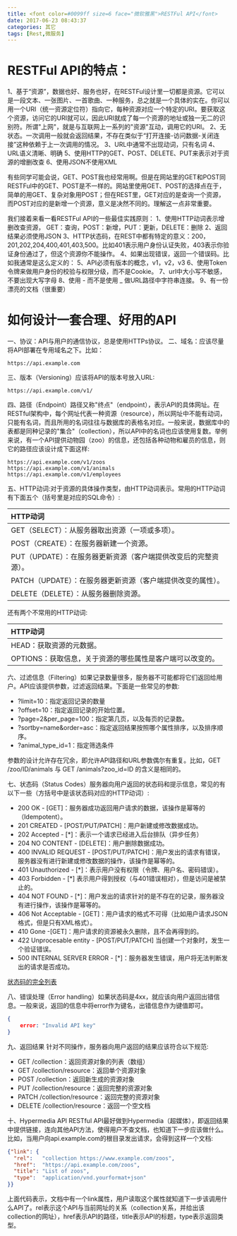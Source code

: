 ```yaml
---
title: <font color=#0099ff size=6 face="微软雅黑">RESTFul API</font>
date: 2017-06-23 08:43:37
categories: 其它
tags: [Rest,微服务]
---
```

RESTFul API的特点：
==============
1、基于“资源”，数据也好、服务也好，在RESTFul设计里一切都是资源。它可以是一段文本、一张图片、一首歌曲、一种服务，总之就是一个具体的实在。你可以用一个URI（统一资源定位符）指向它，每种资源对应一个特定的URI。要获取这个资源，访问它的URI就可以，因此URI就成了每一个资源的地址或独一无二的识别符。所谓"上网"，就是与互联网上一系列的"资源"互动，调用它的URI。
2、无状态。一次调用一般就会返回结果，不存在类似于“打开连接-访问数据-关闭连接”这种依赖于上一次调用的情况。
3、URL中通常不出现动词，只有名词
4、URL语义清晰、明确
5、使用HTTP的GET、POST、DELETE、PUT来表示对于资源的增删改查
6、使用JSON不使用XML

有些同学可能会说，GET、POST我也经常用啊。但是在网站里的GET和POST同RESTFul中的GET、POST是不一样的。网站里使用GET、POST的选择点在于，简单的用GET、复杂对象用POST；但在REST里，GET对应的是查询一个资源，而POST对应的是新增一个资源，意义是决然不同的。理解这一点非常重要。

我们接着来看一看RESTFul API的一些最佳实践原则：
1、使用HTTP动词表示增删改查资源， GET：查询，POST：新增，PUT：更新，DELETE：删除
2、返回结果必须使用JSON
3、HTTP状态码，在REST中都有特定的意义：200，201,202,204,400,401,403,500。比如401表示用户身份认证失败，403表示你验证身份通过了，但这个资源你不能操作。
4、如果出现错误，返回一个错误码。比如我通常是这么定义的：
5、API必须有版本的概念，v1，v2，v3
6、使用Token令牌来做用户身份的校验与权限分级，而不是Cookie。
7、url中大小写不敏感，不要出现大写字母
8、使用 - 而不是使用 _ 做URL路径中字符串连接。
9、有一份漂亮的文档（很重要）

如何设计一套合理、好用的API
=====================
一、协议：API与用户的通信协议，总是使用HTTPs协议。
二、域名：应该尽量将API部署在专用域名之下。比如：
```https
https://api.example.com
```
三、版本（Versioning）应该将API的版本号放入URL:
```https
https://api.example.com/v1/
```
四、路径（Endpoint）路径又称"终点"（endpoint），表示API的具体网址。在RESTful架构中，每个网址代表一种资源（resource），所以网址中不能有动词，只能有名词，而且所用的名词往往与数据库的表格名对应。一般来说，数据库中的表都是同种记录的"集合"（collection），所以API中的名词也应该使用复数。举例来说，有一个API提供动物园（zoo）的信息，还包括各种动物和雇员的信息，则它的路径应该设计成下面这样:
```https
https://api.example.com/v1/zoos
https://api.example.com/v1/animals
https://api.example.com/v1/employees
```
五、HTTP动词:对于资源的具体操作类型，由HTTP动词表示。常用的HTTP动词有下面五个（括号里是对应的SQL命令）:

|HTTP动词|
|:-------|
|GET（SELECT）：从服务器取出资源（一项或多项）。|
|POST（CREATE）：在服务器新建一个资源。|
|PUT（UPDATE）：在服务器更新资源（客户端提供改变后的完整资源）。|
|PATCH（UPDATE）：在服务器更新资源（客户端提供改变的属性）。|
|DELETE（DELETE）：从服务器删除资源。|

还有两个不常用的HTTP动词:

|HTTP动词|
|:-------|
|HEAD：获取资源的元数据。|
|OPTIONS：获取信息，关于资源的哪些属性是客户端可以改变的。|

六、过滤信息（Filtering）如果记录数量很多，服务器不可能都将它们返回给用户。API应该提供参数，过滤返回结果。下面是一些常见的参数:

 - ?limit=10：指定返回记录的数量
 - ?offset=10：指定返回记录的开始位置。
 - ?page=2&per_page=100：指定第几页，以及每页的记录数。
 - ?sortby=name&order=asc：指定返回结果按照哪个属性排序，以及排序顺序。
 - ?animal_type_id=1：指定筛选条件
 
参数的设计允许存在冗余，即允许API路径和URL参数偶尔有重复。比如，GET /zoo/ID/animals 与 GET /animals?zoo_id=ID 的含义是相同的。

七、状态码（Status Codes）服务器向用户返回的状态码和提示信息，常见的有以下一些（方括号中是该状态码对应的HTTP动词）:

 - 200 OK - [GET]：服务器成功返回用户请求的数据，该操作是幂等的（Idempotent）。
 - 201 CREATED - [POST/PUT/PATCH]：用户新建或修改数据成功。
 - 202 Accepted - [*]：表示一个请求已经进入后台排队（异步任务）
 - 204 NO CONTENT - [DELETE]：用户删除数据成功。
 - 400 INVALID REQUEST - [POST/PUT/PATCH]：用户发出的请求有错误，服务器没有进行新建或修改数据的操作，该操作是幂等的。
 - 401 Unauthorized - [*]：表示用户没有权限（令牌、用户名、密码错误）。
 - 403 Forbidden - [*] 表示用户得到授权（与401错误相对），但是访问是被禁止的。
 - 404 NOT FOUND - [*]：用户发出的请求针对的是不存在的记录，服务器没有进行操作，该操作是幂等的。
 - 406 Not Acceptable - [GET]：用户请求的格式不可得（比如用户请求JSON格式，但是只有XML格式）。
 - 410 Gone -[GET]：用户请求的资源被永久删除，且不会再得到的。
 - 422 Unprocesable entity - [POST/PUT/PATCH] 当创建一个对象时，发生一个验证错误。
 - 500 INTERNAL SERVER ERROR - [*]：服务器发生错误，用户将无法判断发出的请求是否成功。
 
[状态码的完全列表][1]

八、错误处理（Error handling）如果状态码是4xx，就应该向用户返回出错信息。一般来说，返回的信息中将error作为键名，出错信息作为键值即可。
```json
{
    error: "Invalid API key"
}
```

九、返回结果
针对不同操作，服务器向用户返回的结果应该符合以下规范:

 - GET /collection：返回资源对象的列表（数组）
 - GET /collection/resource：返回单个资源对象
 - POST /collection：返回新生成的资源对象
 - PUT /collection/resource：返回完整的资源对象
 - PATCH /collection/resource：返回完整的资源对象
 - DELETE /collection/resource：返回一个空文档

十、Hypermedia API
RESTful API最好做到Hypermedia（超媒体），即返回结果中提供链接，连向其他API方法，使得用户不查文档，也知道下一步应该做什么。比如，当用户向api.example.com的根目录发出请求，会得到这样一个文档:
```json
{"link": {
  "rel":   "collection https://www.example.com/zoos",
  "href":  "https://api.example.com/zoos",
  "title": "List of zoos",
  "type":  "application/vnd.yourformat+json"
}}
```
上面代码表示，文档中有一个link属性，用户读取这个属性就知道下一步该调用什么API了。rel表示这个API与当前网址的关系（collection关系，并给出该collection的网址），href表示API的路径，title表示API的标题，type表示返回类型。

  [1]: https://www.w3.org/Protocols/rfc2616/rfc2616-sec10.html
  